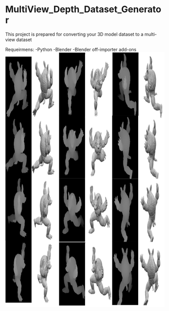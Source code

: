 # MultiView_Depth_Dataset_Generator
This project is prepared for converting your 3D model dataset to a multi-view dataset

Requeirmens:
-Python
-Blender
-Blender off-importer add-ons
<img src="multiview.png" alt="multiview" class="inline" height="802" width="1216"/>
